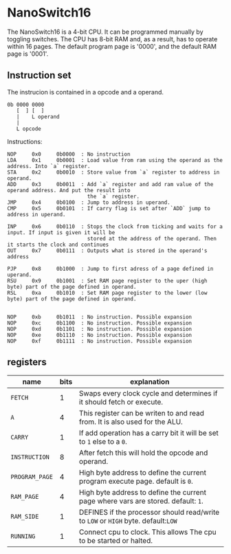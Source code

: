 # NanoSwitch16

The NanoSwitch16 is a 4-bit CPU. It can be programmed manually by toggling switches. The CPU has 8-bit RAM 
and, as a result, has to operate within 16 pages. The default program page is '0000', and the default RAM 
page is '0001'.

## Instruction set
The instrucion is contained in a opcode and a operand.
```
0b 0000 0000
   [  ] [  ]
   |    L operand
   |
   L opcode
```

Instructions:
```
NOP     0x0     0b0000  : No instruction
LDA     0x1     0b0001  : Load value from ram using the operand as the address. Into `a` register.
STA     0x2     0b0010  : Store value from `a` register to address in operand.    
ADD     0x3     0b0011  : Add `a` register and add ram value of the operand address. And put the result into 
                          the `a` register.
JMP     0x4     0b0100  : Jump to address in uperand.
CMP     0x5     0b0101  : If carry flag is set after `ADD` jump to address in uperand.

INP     0x6     0b0110  : Stops the clock from ticking and waits for a input. If input is given it will be 
                          stored at the address of the operand. Then it starts the clock and continues 
OUT     0x7     0b0111  : Outputs what is stored in the operand's address

PJP     0x8     0b1000  : Jump to first adress of a page defined in uperand.
RSU     0x9     0b1001  : Set RAM page register to the uper (high byte) part of the page defined in operand.
RSL     0xa     0b1010  : Set RAM page register to the lower (low byte) part of the page defined in operand.


NOP     0xb     0b1011  : No instruction. Possible expansion
NOP     0xc     0b1100  : No instruction. Possible expansion
NOP     0xd     0b1101  : No instruction. Possible expansion
NOP     0xe     0b1110  : No instruction. Possible expansion
NOP     0xf     0b1111  : No instruction. Possible expansion
```

## registers

| name             | bits | explanation                                                                      |
| ---------------- | ---- | -------------------------------------------------------------------------------- | 
| `FETCH`          | 1    | Swaps every clock cycle and determines if it should fetch or execute.            |
| `A`              | 4    | This register can be writen to and read from. It is also used for the ALU.       |
| `CARRY`          | 1    | If add operation has a carry bit it will be set to `1` else to a `0`.            |
| `INSTRUCTION`    | 8    | After fetch this will hold the opcode and operand.                               |
| `PROGRAM_PAGE`   | 4    | High byte address to define the current program execute page. default is `0`.    |
| `RAM_PAGE`       | 4    | High byte address to define the current page where vars are stored. default: `1`.|
| `RAM_SIDE`       | 1    | DEFINES if the processor should read/write to `LOW` or `HIGH` byte. default:`LOW`|
| `RUNNING`        | 1    | Connect cpu to clock. This allows The cpu to be started or halted.               | 
